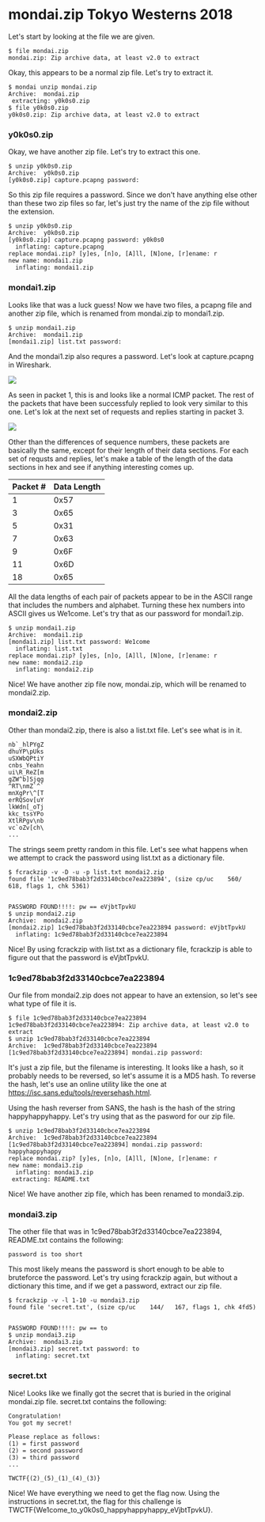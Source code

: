 # mondai.zip Tokyo Westerns 2018

Let's start by looking at the file we are given.

```
$ file mondai.zip
mondai.zip: Zip archive data, at least v2.0 to extract
```

Okay, this appears to be a normal zip file.  Let's try to extract it.

```
$ mondai unzip mondai.zip
Archive:  mondai.zip
 extracting: y0k0s0.zip
$ file y0k0s0.zip
y0k0s0.zip: Zip archive data, at least v2.0 to extract
```

### y0k0s0.zip

Okay, we have another zip file.  Let's try to extract this one.

```
$ unzip y0k0s0.zip
Archive:  y0k0s0.zip
[y0k0s0.zip] capture.pcapng password:
```

So this zip file requires a password.  Since we don't have anything else other than these two zip files so far, let's just try the name of the zip file without the extension.

```
$ unzip y0k0s0.zip
Archive:  y0k0s0.zip
[y0k0s0.zip] capture.pcapng password: y0k0s0
  inflating: capture.pcapng
replace mondai.zip? [y]es, [n]o, [A]ll, [N]one, [r]ename: r
new name: mondai1.zip
  inflating: mondai1.zip
```

### mondai1.zip

Looks like that was a luck guess!  Now we have two files, a pcapng file and another zip file, which is renamed from mondai.zip to mondai1.zip.

```
$ unzip mondai1.zip
Archive:  mondai1.zip
[mondai1.zip] list.txt password: 
```

And the mondai1.zip also requres a password.  Let's look at capture.pcapng in Wireshark.

![](wireshark.png)

As seen in packet 1, this is and looks like a normal ICMP packet.  The rest of the packets that have been successfuly replied to look very similar to this one.  Let's lok at the next set of requests and replies starting in packet 3.

![](wireshark_packet3.png)

Other than the differences of sequence numbers, these packets are basically the same, except for their length of their data sections.  For each set of requsts and replies, let's make a table of the length of the data sections in hex and see if anything interesting comes up.

| Packet # | Data Length |
|----------|-------------|
| 1        | 0x57        |
| 3        | 0x65        |
| 5        | 0x31        |
| 7        | 0x63        |
| 9        | 0x6F        |
| 11       | 0x6D        |
| 18       | 0x65        |

All the data lengths of each pair of packets appear to be in the ASCII range that includes the numbers and alphabet.  Turning these hex numbers into ASCII gives us We1come.  Let's try that as our password for mondai1.zip.

```
$ unzip mondai1.zip
Archive:  mondai1.zip
[mondai1.zip] list.txt password: We1come
  inflating: list.txt
replace mondai.zip? [y]es, [n]o, [A]ll, [N]one, [r]ename: r
new name: mondai2.zip
  inflating: mondai2.zip 
```

Nice!  We have another zip file now, mondai.zip, which will be renamed to mondai2.zip.

### mondai2.zip

Other than mondai2.zip, there is also a list.txt file.  Let's see what is in it.

```
nb`_hlPYgZ
dhuYP\pUks
uSXWbQPtiY
cnbs_Yeahn
ui\R_ReZ[m
gZW^b]Sjqg
^RT\nmZ`^`
mnXgPr\^[T
erRQSov[uY
lkWdn[_oTj
kkc_tssYPo
XtlRPgv\nb
vc`oZv[ch\
...
```

The strings seem pretty random in this file.  Let's see what happens when we attempt to crack the password using list.txt as a dictionary file.

```
$ fcrackzip -v -D -u -p list.txt mondai2.zip
found file '1c9ed78bab3f2d33140cbce7ea223894', (size cp/uc    560/   618, flags 1, chk 5361)


PASSWORD FOUND!!!!: pw == eVjbtTpvkU
$ unzip mondai2.zip
Archive:  mondai2.zip
[mondai2.zip] 1c9ed78bab3f2d33140cbce7ea223894 password: eVjbtTpvkU
  inflating: 1c9ed78bab3f2d33140cbce7ea223894
```

Nice!  By using fcrackzip with list.txt as a dictionary file, fcrackzip is able to figure out that the password is eVjbtTpvkU.

### 1c9ed78bab3f2d33140cbce7ea223894

Our file from mondai2.zip does not appear to have an extension, so let's see what type of file it is.

```
$ file 1c9ed78bab3f2d33140cbce7ea223894 
1c9ed78bab3f2d33140cbce7ea223894: Zip archive data, at least v2.0 to extract
$ unzip 1c9ed78bab3f2d33140cbce7ea223894 
Archive:  1c9ed78bab3f2d33140cbce7ea223894
[1c9ed78bab3f2d33140cbce7ea223894] mondai.zip password: 
```

It's just a zip file, but the filename is interesting.  It looks like a hash, so it probably needs to be reversed, so let's assume it is a MD5 hash.  To reverse the hash, let's use an online utility like the one at https://isc.sans.edu/tools/reversehash.html.

Using the hash reverser from SANS, the hash is the hash of the string happyhappyhappy.  Let's try using that as the pasword for our zip file.

```
$ unzip 1c9ed78bab3f2d33140cbce7ea223894
Archive:  1c9ed78bab3f2d33140cbce7ea223894
[1c9ed78bab3f2d33140cbce7ea223894] mondai.zip password: happyhappyhappy
replace mondai.zip? [y]es, [n]o, [A]ll, [N]one, [r]ename: r
new name: mondai3.zip
  inflating: mondai3.zip
 extracting: README.txt
```

Nice!  We have another zip file, which has been renamed to mondai3.zip.

### mondai3.zip

The other file that was in 1c9ed78bab3f2d33140cbce7ea223894, README.txt contains the following:

```
password is too short
```

This most likely means the password is short enough to be able to bruteforce the password.  Let's try using fcrackzip again, but without a dictionary this time, and if we get a password, extract our zip file.

```
$ fcrackzip -v -l 1-10 -u mondai3.zip
found file 'secret.txt', (size cp/uc    144/   167, flags 1, chk 4fd5)


PASSWORD FOUND!!!!: pw == to
$ unzip mondai3.zip
Archive:  mondai3.zip
[mondai3.zip] secret.txt password: to
  inflating: secret.txt
```

### secret.txt

Nice!  Looks like we finally got the secret that is buried in the original mondai.zip file.  secret.txt contains the following:

```
Congratulation!
You got my secret!

Please replace as follows:
(1) = first password
(2) = second password
(3) = third password
...

TWCTF{(2)_(5)_(1)_(4)_(3)}
```

Nice!  We have everything we need to get the flag now.  Using the instructions in secret.txt, the flag for this challenge is TWCTF{We1come_to_y0k0s0_happyhappyhappy_eVjbtTpvkU}.
